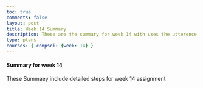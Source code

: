 ```yaml
---
toc: true
comments: false
layout: post
title: Week 14 Summary
description: These are the summary for week 14 with uses the utterence bot
type: plans
courses: { compsci: {week: 14} }
---
```



#### Summary for week 14
These Summaey include detailed steps for week 14 assignment

<script src="https://utteranc.es/client.js"
    repo="srivaidyas/student2.0"
    issue-term="pathname"
    label="comments"
    theme="github-light"
    crossorigin="anonymous"
    async>
</script>


